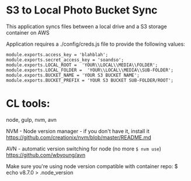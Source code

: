 

# S3 to Local Photo Bucket Sync
This application syncs files between a local drive and a S3 storage container on AWS

Application requires a ./config/creds.js file to provide the following values:

`module.exports.access_key = 'blahblah';
module.exports.secret_access_key = 'soandso';
module.exports.LOCAL_ROOT =  'YOUR\\LOCAL\\MEDIA\\FOLDER';
module.exports.LOCAL_FOLDER =  'YOUR\\LOCAL\\MEDIA\\SUB-FOLDER';
module.exports.BUCKET_NAME = 'YOUR S3 BUCKET NAME';
module.exports.BUCKET_PREFIX = 'YOUR S3 BUCKET SUB-FOLDER/ROOT';`

# CL tools:
node, gulp, nvm, avn

NVM - Node version manager - if you don't have it, install it
https://github.com/creationix/nvm/blob/master/README.md

AVN - automatic version switching for node (no more `$ nvm use`)
https://github.com/wbyoung/avn

Make sure you're using node version compatible with container repo:
$ echo v8.7.0 > .node_version
